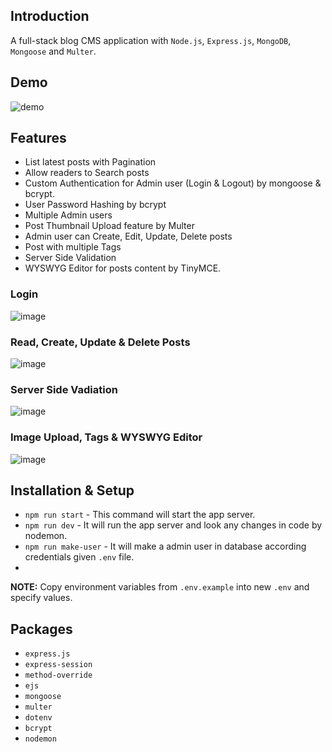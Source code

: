 ## Introduction
A full-stack blog CMS application with ```Node.js```, ```Express.js```, ```MongoDB```, ```Mongoose``` and ```Multer```.

## Demo
![demo](https://github.com/bhupindersingh007/travelrr/blob/6845bc5a657ca5016f71954f926571046522dc0a/docs/demo.gif)

## Features
- List latest posts with Pagination
- Allow readers to Search posts
- Custom Authentication for Admin user (Login & Logout) by mongoose & bcrypt.
- User Password Hashing by bcrypt
- Multiple Admin users
- Post Thumbnail Upload feature by Multer
- Admin user can Create, Edit, Update, Delete posts
- Post with multiple Tags
- Server Side Validation
- WYSWYG Editor for posts content by TinyMCE.
### Login
![image](https://github.com/bhupindersingh007/travelrr/assets/63149405/8a1bac21-5466-4ee5-92a0-c5355c73b4aa)

### Read, Create, Update & Delete Posts 
![image](https://github.com/bhupindersingh007/travelrr/assets/63149405/b4e519bc-5840-475c-bc2a-b916bf46a568)

### Server Side Vadiation
![image](https://github.com/bhupindersingh007/travelrr/assets/63149405/96ffdce3-7b0d-44e9-9133-57495b5623c8)

### Image Upload, Tags & WYSWYG Editor
![image](https://github.com/bhupindersingh007/travelrr/assets/63149405/80ace44f-df9b-43fb-aa41-2f6dd80ec7ba)


## Installation & Setup

- ```npm run start``` - This command will start the app server.
- ```npm run dev``` - It will run the app server and look any changes in code by nodemon. 
- ```npm run make-user``` - It will make a admin user in database according credentials given ```.env``` file.
- 
**NOTE:** Copy environment variables from ```.env.example``` into new ```.env``` and specify values.
 
## Packages
- ```express.js```
- ```express-session```
- ```method-override```
- ```ejs```
- ```mongoose```
- ```multer```
- ```dotenv```
- ```bcrypt```
- ```nodemon```
